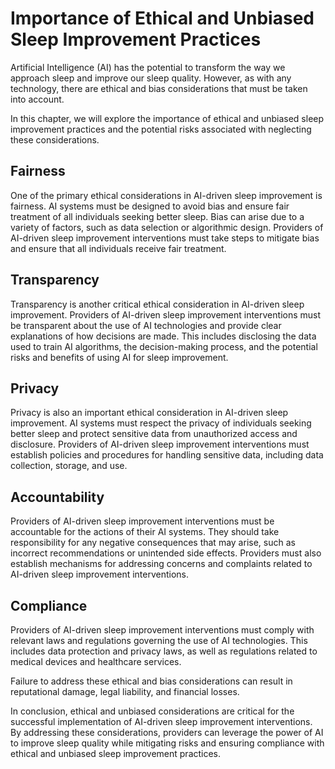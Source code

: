 Importance of Ethical and Unbiased Sleep Improvement Practices
=============================================================================================================================

Artificial Intelligence (AI) has the potential to transform the way we approach sleep and improve our sleep quality. However, as with any technology, there are ethical and bias considerations that must be taken into account.

In this chapter, we will explore the importance of ethical and unbiased sleep improvement practices and the potential risks associated with neglecting these considerations.

Fairness
--------

One of the primary ethical considerations in AI-driven sleep improvement is fairness. AI systems must be designed to avoid bias and ensure fair treatment of all individuals seeking better sleep. Bias can arise due to a variety of factors, such as data selection or algorithmic design. Providers of AI-driven sleep improvement interventions must take steps to mitigate bias and ensure that all individuals receive fair treatment.

Transparency
------------

Transparency is another critical ethical consideration in AI-driven sleep improvement. Providers of AI-driven sleep improvement interventions must be transparent about the use of AI technologies and provide clear explanations of how decisions are made. This includes disclosing the data used to train AI algorithms, the decision-making process, and the potential risks and benefits of using AI for sleep improvement.

Privacy
-------

Privacy is also an important ethical consideration in AI-driven sleep improvement. AI systems must respect the privacy of individuals seeking better sleep and protect sensitive data from unauthorized access and disclosure. Providers of AI-driven sleep improvement interventions must establish policies and procedures for handling sensitive data, including data collection, storage, and use.

Accountability
--------------

Providers of AI-driven sleep improvement interventions must be accountable for the actions of their AI systems. They should take responsibility for any negative consequences that may arise, such as incorrect recommendations or unintended side effects. Providers must also establish mechanisms for addressing concerns and complaints related to AI-driven sleep improvement interventions.

Compliance
----------

Providers of AI-driven sleep improvement interventions must comply with relevant laws and regulations governing the use of AI technologies. This includes data protection and privacy laws, as well as regulations related to medical devices and healthcare services.

Failure to address these ethical and bias considerations can result in reputational damage, legal liability, and financial losses.

In conclusion, ethical and unbiased considerations are critical for the successful implementation of AI-driven sleep improvement interventions. By addressing these considerations, providers can leverage the power of AI to improve sleep quality while mitigating risks and ensuring compliance with ethical and unbiased sleep improvement practices.



